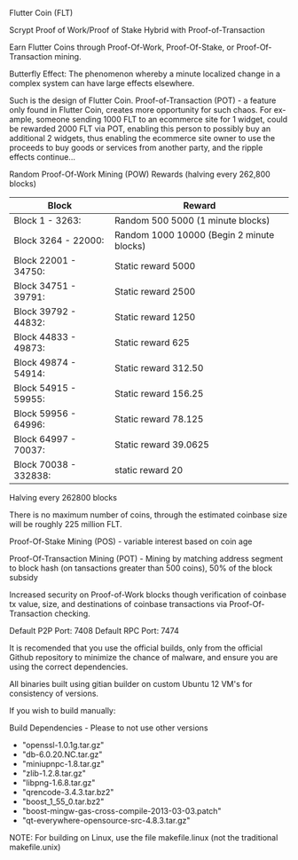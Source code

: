 Flutter Coin (FLT)

Scrypt Proof of Work/Proof of Stake Hybrid with Proof-of-Transaction

Earn Flutter Coins through Proof-Of-Work, Proof-Of-Stake, or Proof-Of-Transaction mining.

Butterfly Effect: The phenomenon whereby a minute localized change in a complex system can have large effects elsewhere.

Such is the design of Flutter Coin. Proof-of-Transaction (POT) - a feature only found in Flutter Coin, creates more opportunity for such chaos. For ex-
ample, someone sending 1000 FLT to an ecommerce site for 1 widget, could be rewarded 2000 FLT via POT, enabling this person to possibly buy an additional 2
widgets, thus enabling the ecommerce site owner to use the proceeds to buy goods or services from another party, and the ripple effects continue... 

Random Proof-Of-Work Mining (POW) Rewards (halving every 262,800 blocks)

|Block                | Reward               |
|---------------------|----------------------|
|Block 1 - 3263: | Random 500 5000 (1 minute blocks)|
|Block 3264 - 22000: | Random 1000 10000 (Begin 2 minute blocks)|
|Block 22001 - 34750: | Static reward 5000   |
|Block 34751 - 39791: | Static reward 2500   |
|Block 39792 - 44832: | Static reward 1250   |
|Block 44833 - 49873: | Static reward 625    |
|Block 49874 - 54914: | Static reward 312.50 |
|Block 54915 - 59955: | Static reward 156.25 |
|Block 59956 - 64996: | Static reward 78.125 |
|Block 64997 - 70037: | Static reward 39.0625|
|Block 70038 - 332838: | static reward 20    |

Halving every 262800 blocks

There is no maximum number of coins, through the estimated coinbase size will be roughly 225 million FLT.

Proof-Of-Stake Mining (POS) - variable interest based on coin age

Proof-Of-Transaction Mining (POT) - Mining by matching address segment to block hash (on tansactions greater than 500 coins), 50% of the block subsidy

Increased security on Proof-of-Work blocks though verification of coinbase tx value, size, and destinations of coinbase transactions via Proof-Of-Transaction checking.

Default P2P Port: 7408
Default RPC Port: 7474

It is recomended that you use the official builds, only from the official Github repository to minimize the chance of malware, and ensure you are using the correct dependencies.

All binaries built using gitian builder on custom Ubuntu 12 VM's for consistency of versions.

If you wish to build manually:

Build Dependencies - Please to not use other versions

- "openssl-1.0.1g.tar.gz"
- "db-6.0.20.NC.tar.gz"
- "miniupnpc-1.8.tar.gz"
- "zlib-1.2.8.tar.gz"
- "libpng-1.6.8.tar.gz"
- "qrencode-3.4.3.tar.bz2"
- "boost_1_55_0.tar.bz2"
- "boost-mingw-gas-cross-compile-2013-03-03.patch"
- "qt-everywhere-opensource-src-4.8.3.tar.gz"

NOTE: For building on Linux, use the file makefile.linux (not the traditional makefile.unix)








